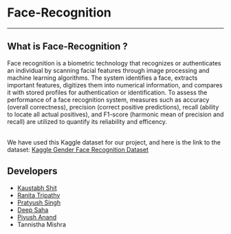 # Face-Recognition

---

<h2>What is Face-Recognition ?</h2>
Face recognition is a biometric technology that recognizes or authenticates an individual by scanning facial features through image processing and machine learning algorithms. The system identifies a face, extracts important features, digitizes them into numerical information, and compares it with stored profiles for authentication or identification. To assess the performance of a face recognition system, measures such as accuracy (overall correctness), precision (correct positive predictions), recall (ability to locate all actual positives), and F1-score (harmonic mean of precision and recall) are utilized to quantify its reliability and efficency.
<br><br>

We have used this Kaggle dataset for our project, 
and here is the link to the dataset: [Kaggle Gender Face Recognition Dataset](https://www.kaggle.com/datasets/maciejgronczynski/biggest-genderface-recognition-dataset/data?select=faces)

<h2>Developers</h2>
<ul>
    <li><a href="https://github.com/Silent18Killer">Kaustabh Shit</a></li>
    <li><a href="https://github.com/Tripathy-ranita">Ranita Tripathy</a></li>
    <li><a href="https://github.com/prates09">Pratyush Singh</a></li>
    <li><a href="https://github.com/deepcodess">Deep Saha</a></li>
    <li><a href="https://github.com/Piyush-Anand-10">Piyush Anand</a></li>
    <li>Tannistha Mishra</li>
</ul>
